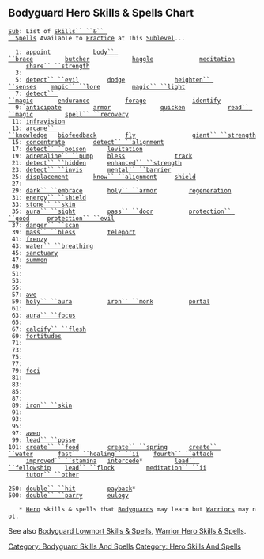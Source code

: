 ## Bodyguard Hero Skills & Spells Chart

[`Sub`](Sublevel.md "wikilink")`: List of `[`Skills`` ``&`` ``Spells`](:Category:_Skills_And_Spells.md "wikilink")` Available to `[`Practice`](Practice.md "wikilink")` at This `[`Sublevel`](Sublevel.md "wikilink")`...`  
`     `  
`  1: `[`appoint`](Appoint.md "wikilink")`            `[`body`` ``brace`](Body_Brace.md "wikilink")`         `[`butcher`](Butcher.md "wikilink")`            `[`haggle`](Haggle.md "wikilink")`             `[`meditation`](Meditation.md "wikilink")  
`     `[`share`` ``strength`](Share_Strength.md "wikilink")  
`  3: `  
`  5: `[`detect`` ``evil`](Detect_Evil.md "wikilink")`        `[`dodge`](Dodge.md "wikilink")`              `[`heighten`` ``senses`](Heighten_Senses.md "wikilink")`    `[`magic`` ``lore`](Magic_Lore.md "wikilink")`         `[`magic`` ``light`](Magic_Light.md "wikilink")  
`  7: `[`detect`` ``magic`](Detect_Magic.md "wikilink")`       `[`endurance`](Endurance.md "wikilink")`          `[`forage`](Forage.md "wikilink")`             `[`identify`](Identify_(spell).md "wikilink")  
`  9: `[`anticipate`](Anticipate.md "wikilink")`         `[`armor`](Armor_(spell).md "wikilink")`              `[`quicken`](Quicken.md "wikilink")`            `[`read`` ``magic`](Read_Magic.md "wikilink")`         `[`spell`` ``recovery`](Spell_Recovery.md "wikilink")  
` 11: `[`infravision`](Infravision.md "wikilink")  
` 13: `[`arcane`` ``knowledge`](Arcane_Knowledge.md "wikilink")`   `[`biofeedback`](Biofeedback.md "wikilink")`        `[`fly`](Fly.md "wikilink")`                `[`giant`` ``strength`](Giant_Strength.md "wikilink")  
` 15: `[`concentrate`](Concentrate.md "wikilink")`        `[`detect`` ``alignment`](Detect_Alignment.md "wikilink")  
` 17: `[`detect`` ``poison`](Detect_Poison.md "wikilink")`      `[`levitation`](Levitation.md "wikilink")  
` 19: `[`adrenaline`` ``pump`](Adrenaline_Pump.md "wikilink")`    `[`bless`](Bless.md "wikilink")`              `[`track`](Track.md "wikilink")  
` 21: `[`detect`` ``hidden`](Detect_Hidden.md "wikilink")`      `[`enhanced`` ``strength`](Enhanced_Strength.md "wikilink")  
` 23: `[`detect`` ``invis`](Detect_Invis.md "wikilink")`       `[`mental`` ``barrier`](Mental_Barrier.md "wikilink")  
` 25: `[`displacement`](Displacement.md "wikilink")`       `[`know`` ``alignment`](Know_Alignment.md "wikilink")`     `[`shield`](Shield.md "wikilink")  
` 27: `  
` 29: `[`dark`` ``embrace`](Dark_Embrace.md "wikilink")`       `[`holy`` ``armor`](Holy_Armor.md "wikilink")`         `[`regeneration`](Regeneration.md "wikilink")  
` 31: `[`energy`` ``shield`](Energy_Shield.md "wikilink")  
` 33: `[`stone`` ``skin`](Stone_Skin.md "wikilink")  
` 35: `[`aura`` ``sight`](Aura_Sight.md "wikilink")`         `[`pass`` ``door`](Pass_Door.md "wikilink")`          `[`protection`` ``good`](Protection_Good.md "wikilink")`     `[`protection`` ``evil`](Protection_Evil.md "wikilink")  
` 37: `[`danger`` ``scan`](Danger_Scan.md "wikilink")  
` 39: `[`mass`` ``bless`](Mass_Bless.md "wikilink")`         `[`teleport`](Teleport.md "wikilink")  
` 41: `[`frenzy`](Frenzy.md "wikilink")  
` 43: `[`water`` ``breathing`](Water_Breathing.md "wikilink")  
` 45: `[`sanctuary`](Sanctuary.md "wikilink")  
` 47: `[`summon`](Summon.md "wikilink")  
` 49: `  
` 51: `  
` 53: `  
` 55: `  
` 57: `[`awe`](Awe.md "wikilink")  
` 59: `[`holy`` ``aura`](Holy_Aura.md "wikilink")`          `[`iron`` ``monk`](Iron_Monk.md "wikilink")`          `[`portal`](Portal.md "wikilink")  
` 61: `  
` 63: `[`aura`` ``focus`](Aura_Focus.md "wikilink")  
` 65: `  
` 67: `[`calcify`` ``flesh`](Calcify_Flesh.md "wikilink")  
` 69: `[`fortitudes`](Fortitudes.md "wikilink")  
` 71: `  
` 73: `  
` 75: `  
` 77: `  
` 79: `[`foci`](Foci.md "wikilink")  
` 81: `  
` 83: `  
` 85: `  
` 87: `  
` 89: `[`iron`` ``skin`](Iron_Skin.md "wikilink")  
` 91: `  
` 93: `  
` 95: `  
` 97: `[`awen`](Awen.md "wikilink")  
` 99: `[`lead`` ``posse`](Lead_Posse.md "wikilink")  
`101: `[`create`` ``food`](Create_Food.md "wikilink")`        `[`create`` ``spring`](Create_Spring.md "wikilink")`      `[`create`` ``water`](Create_Water.md "wikilink")`       `[`fast`` ``healing`` ``ii`](Fast_Healing_II.md "wikilink")`    `[`fourth`` ``attack`](Fourth_Attack.md "wikilink")  
`     `[`improved`` ``stamina`](Improved_Stamina.md "wikilink")`   `[`intercede`](Intercede.md "wikilink")`*         `[`lead`` ``fellowship`](Lead_Fellowship.md "wikilink")`    `[`lead`` ``flock`](Lead_Flock.md "wikilink")`         `[`meditation`` ``ii`](Meditation_II.md "wikilink")  
`     `[`tutor`` ``other`](Tutor_Other.md "wikilink")  
`     `  
`250: `[`double`` ``hit`](Double_Hit.md "wikilink")`         `[`payback`](Payback.md "wikilink")`*`  
`500: `[`double`` ``parry`](Double_Parry.md "wikilink")`       `[`eulogy`](Eulogy.md "wikilink")  
`     `  
`   * `[`Hero`](:Category:_Hero.md "wikilink")` skills & spells that `[`Bodyguards`](:Category:_Bodyguards.md "wikilink")` may learn but `[`Warriors`](:Category:_Warriors.md "wikilink")` may not.`

See also [Bodyguard Lowmort Skills &
Spells](:Category:_Bodyguard_Lowmort_Skills_And_Spells.md "wikilink"),
[Warrior Hero Skills &
Spells](:Category:_Warrior_Hero_Skills_And_Spells.md "wikilink").

[Category: Bodyguard Skills And
Spells](Category:_Bodyguard_Skills_And_Spells "wikilink") [Category:
Hero Skills And Spells](Category:_Hero_Skills_And_Spells "wikilink")

